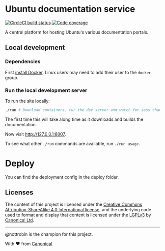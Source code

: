 # Ubuntu documentation service

[![CircleCI build status](https://circleci.com/gh/canonical-web-and-design/docs.ubuntu.com.svg?style=shield)](https://circleci.com/gh/canonical-web-and-design/docs.ubuntu.com)
[![Code coverage](https://codecov.io/gh/canonical-web-and-design/docs.ubuntu.com/branch/main/graph/badge.svg)](https://codecov.io/gh/canonical-web-and-design/docs.ubuntu.com)

A central platform for hosting Ubuntu's various documentation portals.

## Local development

### Dependencies

First [install Docker](https://www.docker.com/community-edition#/download). Linux users may need to add their user to the `docker` group.

### Run the local development server

To run the site locally:

``` bash
./run # Download containers, run the dev server and watch for sass changes
```

The first time this will take along time as it downloads and builds the documentation.

Now visit <http://127.0.0.1:8007>.

To see what other `./run` commands are available, run `./run usage`.

# Deploy
You can find the deployment config in the deploy folder.

## Licenses

The content of this project is licensed under the [Creative Commons Attribution-ShareAlike 4.0 International license](https://creativecommons.org/licenses/by-sa/4.0/), and the underlying code used to format and display that content is licensed under the [LGPLv3](http://opensource.org/licenses/lgpl-3.0.html) by [Canonical Ltd](http://www.canonical.com/).

---

@nottrobin is the champion for this project.

With ♥ from [Canonical](http://www.canonical.com/).
